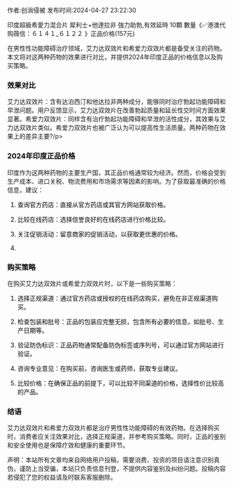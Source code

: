 <p>作者:创淌侵被 发布时间:2024-04-27 23:22:30</p>
<p>印度超級希愛力混合片 犀利士+他達拉非 強力助勃,有效延時 10顆 數量《✅港澳代购薇信：６１４１_６１２２ 》正品价格(157元) </p>
									<p></p><p>在男性性功能障碍治疗领域，艾力达双效片和希爱力双效片都是备受关注的药物。本文将对这两种药物的效果进行对比，并提供2024年印度正品的价格信息以及购买策略。</p><h3 style='box-: ; -block: 0.67em; color: rgb(6, 6, 7); font-: -apple-, , " Neue", , "segoe ui", arial, , " SC", miui, " Sans GB", " Yahei", sans-serif; -: 0.5px; text-wrap: wrap; -color: rgb(255, 255, 255);'>效果对比</h3><p>艾力达双效片：含有达泊西汀和他达拉非两种成分，能够同时治疗勃起功能障碍和早泄问题。用户反馈显示，艾力达双效片在改善勃起质量和延长性交时间方面效果显著。希爱力双效片：同样含有治疗勃起功能障碍和早泄的活性成分，其效果与艾力达双效片类似。希爱力双效片也被广泛认为可以提高性生活质量。两种药物在效果上的差异主要?/p><h3 style='box-: ; -block: 0.67em; color: rgb(6, 6, 7); font-: -apple-, , " Neue", , "segoe ui", arial, , " SC", miui, " Sans GB", " Yahei", sans-serif; -: 0.5px; text-wrap: wrap; -color: rgb(255, 255, 255);'>2024年印度正品价格</h3><p>印度作为这两种药物的主要生产国，其正品价格通常较为经济。然而，价格会受到生产成本、进口关税、物流费用和市场需求等因素的影响。为了获取最准确的价格信息，建议：</p><ol style='box-: ; -block-start: 1em; --start: 2em; color: rgb(6, 6, 7); font-: -apple-, , " Neue", , "segoe ui", arial, , " SC", miui, " Sans GB", " Yahei", sans-serif; font-size: 14px; -: 0.5px; text-wrap: wrap; -color: rgb(255, 255, 255);' class><li><p>查询官方药店：直接从官方药店或其官方网站获取价格。</p></li><li><p>比较在线药店：选择信誉良好的在线药店进行价格比较。</p></li><li><p>关注促销活动：留意商家的促销活动，以获取更优惠的价格。</p></li><li><p></p></li></ol><h3 style='box-: ; -block: 0.67em; color: rgb(6, 6, 7); font-: -apple-, , " Neue", , "segoe ui", arial, , " SC", miui, " Sans GB", " Yahei", sans-serif; -: 0.5px; text-wrap: wrap; -color: rgb(255, 255, 255);'>购买策略</h3><p>在购买艾力达双效片或希爱力双效片时，以下是一些购买策略：</p><ol style='box-: ; -block-start: 1em; --start: 2em; color: rgb(6, 6, 7); font-: -apple-, , " Neue", , "segoe ui", arial, , " SC", miui, " Sans GB", " Yahei", sans-serif; font-size: 14px; -: 0.5px; text-wrap: wrap; -color: rgb(255, 255, 255);' class><li><p>选择正规渠道：通过官方药店或授权的在线药店购买，避免在非正规渠道购买。</p></li><li><p>检查包装和批号：正品的包装应完整无损，包含所有必要的信息，如批号、生产日期等。</p></li><li><p>验证防伪标识：正品药物通常配备防伪标签或序列号，可以通过官方网站进行验证。</p></li><li><p>咨询专业意见：在购买前，咨询医生或药师，获取专业建议。</p></li><li><p>比较价格：在确保正品的前提下，可以比较不同渠道的价格，选择性价比较高的产品。</p></li></ol><h3 style='box-: ; -block: 0.67em; color: rgb(6, 6, 7); font-: -apple-, , " Neue", , "segoe ui", arial, , " SC", miui, " Sans GB", " Yahei", sans-serif; -: 0.5px; text-wrap: wrap; -color: rgb(255, 255, 255);'>结语</h3><p>艾力达双效片和希爱力双效片都是治疗男性性功能障碍的有效药物。在选择购买时，消费者应关注效果对比，选择正规渠道，并参考购买策略。同时，正品的鉴别和安全使用也是保障疗效和健康的重要环节。</p><p></p><p></p>				声明：本站所有文章均来自网络用户投稿，需要消费、投资的项目请注意识别真伪，谨防上当受骗，本站只负责信息刊登，不提供内容鉴别及纠纷问题。投稿内容若侵犯了您的权益请及时联系客服删除。				
